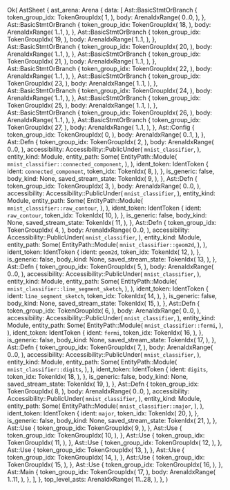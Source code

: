 Ok(
    AstSheet {
        ast_arena: Arena {
            data: [
                Ast::BasicStmtOrBranch {
                    token_group_idx: TokenGroupIdx(
                        1,
                    ),
                    body: ArenaIdxRange(
                        0..0,
                    ),
                },
                Ast::BasicStmtOrBranch {
                    token_group_idx: TokenGroupIdx(
                        18,
                    ),
                    body: ArenaIdxRange(
                        1..1,
                    ),
                },
                Ast::BasicStmtOrBranch {
                    token_group_idx: TokenGroupIdx(
                        19,
                    ),
                    body: ArenaIdxRange(
                        1..1,
                    ),
                },
                Ast::BasicStmtOrBranch {
                    token_group_idx: TokenGroupIdx(
                        20,
                    ),
                    body: ArenaIdxRange(
                        1..1,
                    ),
                },
                Ast::BasicStmtOrBranch {
                    token_group_idx: TokenGroupIdx(
                        21,
                    ),
                    body: ArenaIdxRange(
                        1..1,
                    ),
                },
                Ast::BasicStmtOrBranch {
                    token_group_idx: TokenGroupIdx(
                        22,
                    ),
                    body: ArenaIdxRange(
                        1..1,
                    ),
                },
                Ast::BasicStmtOrBranch {
                    token_group_idx: TokenGroupIdx(
                        23,
                    ),
                    body: ArenaIdxRange(
                        1..1,
                    ),
                },
                Ast::BasicStmtOrBranch {
                    token_group_idx: TokenGroupIdx(
                        24,
                    ),
                    body: ArenaIdxRange(
                        1..1,
                    ),
                },
                Ast::BasicStmtOrBranch {
                    token_group_idx: TokenGroupIdx(
                        25,
                    ),
                    body: ArenaIdxRange(
                        1..1,
                    ),
                },
                Ast::BasicStmtOrBranch {
                    token_group_idx: TokenGroupIdx(
                        26,
                    ),
                    body: ArenaIdxRange(
                        1..1,
                    ),
                },
                Ast::BasicStmtOrBranch {
                    token_group_idx: TokenGroupIdx(
                        27,
                    ),
                    body: ArenaIdxRange(
                        1..1,
                    ),
                },
                Ast::Config {
                    token_group_idx: TokenGroupIdx(
                        0,
                    ),
                    body: ArenaIdxRange(
                        0..1,
                    ),
                },
                Ast::Defn {
                    token_group_idx: TokenGroupIdx(
                        2,
                    ),
                    body: ArenaIdxRange(
                        0..0,
                    ),
                    accessibility: Accessibility::PublicUnder(
                        `mnist_classifier`,
                    ),
                    entity_kind: Module,
                    entity_path: Some(
                        EntityPath::Module(
                            `mnist_classifier::connected_component`,
                        ),
                    ),
                    ident_token: IdentToken {
                        ident: `connected_component`,
                        token_idx: TokenIdx(
                            8,
                        ),
                    },
                    is_generic: false,
                    body_kind: None,
                    saved_stream_state: TokenIdx(
                        9,
                    ),
                },
                Ast::Defn {
                    token_group_idx: TokenGroupIdx(
                        3,
                    ),
                    body: ArenaIdxRange(
                        0..0,
                    ),
                    accessibility: Accessibility::PublicUnder(
                        `mnist_classifier`,
                    ),
                    entity_kind: Module,
                    entity_path: Some(
                        EntityPath::Module(
                            `mnist_classifier::raw_contour`,
                        ),
                    ),
                    ident_token: IdentToken {
                        ident: `raw_contour`,
                        token_idx: TokenIdx(
                            10,
                        ),
                    },
                    is_generic: false,
                    body_kind: None,
                    saved_stream_state: TokenIdx(
                        11,
                    ),
                },
                Ast::Defn {
                    token_group_idx: TokenGroupIdx(
                        4,
                    ),
                    body: ArenaIdxRange(
                        0..0,
                    ),
                    accessibility: Accessibility::PublicUnder(
                        `mnist_classifier`,
                    ),
                    entity_kind: Module,
                    entity_path: Some(
                        EntityPath::Module(
                            `mnist_classifier::geom2d`,
                        ),
                    ),
                    ident_token: IdentToken {
                        ident: `geom2d`,
                        token_idx: TokenIdx(
                            12,
                        ),
                    },
                    is_generic: false,
                    body_kind: None,
                    saved_stream_state: TokenIdx(
                        13,
                    ),
                },
                Ast::Defn {
                    token_group_idx: TokenGroupIdx(
                        5,
                    ),
                    body: ArenaIdxRange(
                        0..0,
                    ),
                    accessibility: Accessibility::PublicUnder(
                        `mnist_classifier`,
                    ),
                    entity_kind: Module,
                    entity_path: Some(
                        EntityPath::Module(
                            `mnist_classifier::line_segment_sketch`,
                        ),
                    ),
                    ident_token: IdentToken {
                        ident: `line_segment_sketch`,
                        token_idx: TokenIdx(
                            14,
                        ),
                    },
                    is_generic: false,
                    body_kind: None,
                    saved_stream_state: TokenIdx(
                        15,
                    ),
                },
                Ast::Defn {
                    token_group_idx: TokenGroupIdx(
                        6,
                    ),
                    body: ArenaIdxRange(
                        0..0,
                    ),
                    accessibility: Accessibility::PublicUnder(
                        `mnist_classifier`,
                    ),
                    entity_kind: Module,
                    entity_path: Some(
                        EntityPath::Module(
                            `mnist_classifier::fermi`,
                        ),
                    ),
                    ident_token: IdentToken {
                        ident: `fermi`,
                        token_idx: TokenIdx(
                            16,
                        ),
                    },
                    is_generic: false,
                    body_kind: None,
                    saved_stream_state: TokenIdx(
                        17,
                    ),
                },
                Ast::Defn {
                    token_group_idx: TokenGroupIdx(
                        7,
                    ),
                    body: ArenaIdxRange(
                        0..0,
                    ),
                    accessibility: Accessibility::PublicUnder(
                        `mnist_classifier`,
                    ),
                    entity_kind: Module,
                    entity_path: Some(
                        EntityPath::Module(
                            `mnist_classifier::digits`,
                        ),
                    ),
                    ident_token: IdentToken {
                        ident: `digits`,
                        token_idx: TokenIdx(
                            18,
                        ),
                    },
                    is_generic: false,
                    body_kind: None,
                    saved_stream_state: TokenIdx(
                        19,
                    ),
                },
                Ast::Defn {
                    token_group_idx: TokenGroupIdx(
                        8,
                    ),
                    body: ArenaIdxRange(
                        0..0,
                    ),
                    accessibility: Accessibility::PublicUnder(
                        `mnist_classifier`,
                    ),
                    entity_kind: Module,
                    entity_path: Some(
                        EntityPath::Module(
                            `mnist_classifier::major`,
                        ),
                    ),
                    ident_token: IdentToken {
                        ident: `major`,
                        token_idx: TokenIdx(
                            20,
                        ),
                    },
                    is_generic: false,
                    body_kind: None,
                    saved_stream_state: TokenIdx(
                        21,
                    ),
                },
                Ast::Use {
                    token_group_idx: TokenGroupIdx(
                        9,
                    ),
                },
                Ast::Use {
                    token_group_idx: TokenGroupIdx(
                        10,
                    ),
                },
                Ast::Use {
                    token_group_idx: TokenGroupIdx(
                        11,
                    ),
                },
                Ast::Use {
                    token_group_idx: TokenGroupIdx(
                        12,
                    ),
                },
                Ast::Use {
                    token_group_idx: TokenGroupIdx(
                        13,
                    ),
                },
                Ast::Use {
                    token_group_idx: TokenGroupIdx(
                        14,
                    ),
                },
                Ast::Use {
                    token_group_idx: TokenGroupIdx(
                        15,
                    ),
                },
                Ast::Use {
                    token_group_idx: TokenGroupIdx(
                        16,
                    ),
                },
                Ast::Main {
                    token_group_idx: TokenGroupIdx(
                        17,
                    ),
                    body: ArenaIdxRange(
                        1..11,
                    ),
                },
            ],
        },
        top_level_asts: ArenaIdxRange(
            11..28,
        ),
    },
)